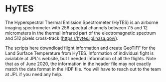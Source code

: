 # HyTES

The Hyperspectral Thermal Emission Spectrometer (HyTES) is an airborne imaging spectrometer with 256 spectral channels between 7.5 and 12 micrometers in the thermal infrared part of the electromagnetic spectrum and 512 pixels cross-track (https://hytes.jpl.nasa.gov/). 

The scripts here downdload flight information and create GeoTIFF for the Land Surface Temperature from HyTES. Information of individual fight is avialable at JPL's website, but I needed information of all the flights. Note that as of June 2020, the information in the header file may not exactly match the data format in the HDF file. You will have to reach out to the team at JPL if you need any help. 

